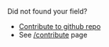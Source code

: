 Did not found your field?

- [Contribute to github repo](https://github.com/timadevelop/education43)
- See [/contribute](/contribute) page

